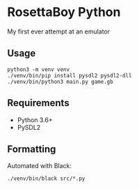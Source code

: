 RosettaBoy Python
=================
My first ever attempt at an emulator

Usage
-----
```
python3 -m venv venv
./venv/bin/pip install pysdl2 pysdl2-dll
./venv/bin/python3 main.py game.gb
```

Requirements
------------
- Python 3.6+
- PySDL2

Formatting
----------
Automated with Black:
```
./venv/bin/black src/*.py
```
